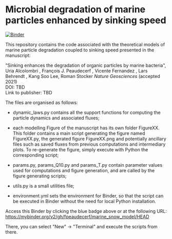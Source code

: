 # Microbial degradation of marine particles enhanced by sinking speed

[![Binder](https://mybinder.org/badge_logo.svg)](https://mybinder.org/v2/gh/fpeaudecerf/marine_snow_model/HEAD)

This repository contains the code associated with the theoretical models of marine particle degradation coupled to sinking speed presented in the manuscript:

"Sinking enhances the degradation of organic particles by marine bacteria", 
Uria Alcolombri , François J. Peaudecerf , Vicente Fernandez , Lars Behrendt , Kang Soo Lee, Roman Stocker
*Nature Geosciences* (accepted 2021)  
DOI: TBD  
Link to publisher: TBD  

The files are organised as follows:
- dynamic_laws.py contains all the support functions for computing the particle dynamics and associated fluxes;
- each modelling Figure of the manuscript has its own folder FigureXX. This folder contains a main script generating the figure named FigureXX.py, the generated figure FigureXX.png and potentially ancillary files such as saved fluxes from previous computations and intermediary plots. To re-generate the figure, simply execute with Python the corresponding script;
- params.py, params_Q10.py and params_T.py contain parameter values used for computations and figure generation, and are called by the figure generating scripts;
- utils.py is a small utilities file;

- environment.yml sets the environment for Binder, so that the script can be executed in Binder without the need for local Python installation. 


Access this Binder by clicking the blue badge above or at the following URL:  
https://mybinder.org/v2/gh/fpeaudecerf/marine_snow_model/HEAD  

There, you can select "New" -> "Terminal" and execute the scripts from there. 
